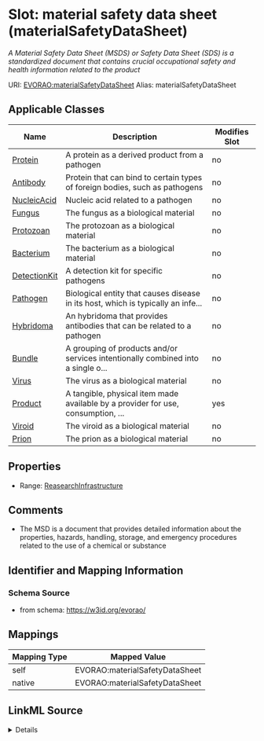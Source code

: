 

# Slot: material safety data sheet (materialSafetyDataSheet) 


_A Material Safety Data Sheet (MSDS) or Safety Data Sheet (SDS) is a standardized document that contains crucial occupational safety and health information related to the product_





URI: [EVORAO:materialSafetyDataSheet](https://w3id.org/evorao/materialSafetyDataSheet)
Alias: materialSafetyDataSheet

<!-- no inheritance hierarchy -->





## Applicable Classes

| Name | Description | Modifies Slot |
| --- | --- | --- |
| [Protein](Protein.md) | A protein as a derived product from a pathogen |  no  |
| [Antibody](Antibody.md) | Protein that can bind to certain types of foreign bodies, such as pathogens |  no  |
| [NucleicAcid](NucleicAcid.md) | Nucleic acid related to a pathogen |  no  |
| [Fungus](Fungus.md) | The fungus as a biological material |  no  |
| [Protozoan](Protozoan.md) | The protozoan as a biological material |  no  |
| [Bacterium](Bacterium.md) | The bacterium as a biological material |  no  |
| [DetectionKit](DetectionKit.md) | A detection kit for specific pathogens |  no  |
| [Pathogen](Pathogen.md) | Biological entity that causes disease in its host, which is typically an infe... |  no  |
| [Hybridoma](Hybridoma.md) | An hybridoma that provides antibodies that can be related to a pathogen |  no  |
| [Bundle](Bundle.md) | A grouping of products and/or services intentionally combined into a single o... |  no  |
| [Virus](Virus.md) | The virus as a biological material |  no  |
| [Product](Product.md) | A tangible, physical item made available by a provider for use, consumption, ... |  yes  |
| [Viroid](Viroid.md) | The viroid as a biological material |  no  |
| [Prion](Prion.md) | The prion as a biological material |  no  |







## Properties

* Range: [ReasearchInfrastructure](ReasearchInfrastructure.md)





## Comments

* The MSD  is a document that provides detailed information about the properties, hazards, handling, storage, and emergency procedures related to the use of a chemical or substance

## Identifier and Mapping Information







### Schema Source


* from schema: https://w3id.org/evorao/




## Mappings

| Mapping Type | Mapped Value |
| ---  | ---  |
| self | EVORAO:materialSafetyDataSheet |
| native | EVORAO:materialSafetyDataSheet |




## LinkML Source

<details>
```yaml
name: materialSafetyDataSheet
description: A Material Safety Data Sheet (MSDS) or Safety Data Sheet (SDS) is a standardized
  document that contains crucial occupational safety and health information related
  to the product
title: material safety data sheet
comments:
- The MSD  is a document that provides detailed information about the properties,
  hazards, handling, storage, and emergency procedures related to the use of a chemical
  or substance
from_schema: https://w3id.org/evorao/
rank: 1000
alias: materialSafetyDataSheet
domain_of:
- Product
range: ReasearchInfrastructure
required: false
multivalued: false

```
</details>